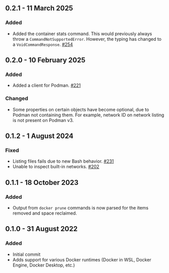 ## 0.2.1 - 11 March 2025
### Added
* Added the container stats command. This would previously always throw a `CommandNotSupportedError`. However, the typing has changed to a `VoidCommandResponse`. [#254](https://github.com/microsoft/vscode-docker-extensibility/issues/254)

## 0.2.0 - 10 February 2025
### Added
* Added a client for Podman. [#221](https://github.com/microsoft/vscode-docker-extensibility/issues/221)

### Changed
* Some properties on certain objects have become optional, due to Podman not containing them. For example, network ID on network listing is not present on Podman v3.

## 0.1.2 - 1 August 2024
### Fixed
* Listing files fails due to new Bash behavior. [#231](https://github.com/microsoft/vscode-docker-extensibility/issues/231)
* Unable to inspect built-in networks. [#202](https://github.com/microsoft/vscode-docker-extensibility/issues/228)

## 0.1.1 - 18 October 2023
### Added
* Output from `docker prune` commands is now parsed for the items removed and space reclaimed.

## 0.1.0 - 31 August 2022
### Added
* Initial commit
* Adds support for various Docker runtimes (Docker in WSL, Docker Engine, Docker Desktop, etc.)
